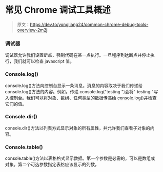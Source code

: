 # 常见 Chrome 调试工具概述

> 原文：<https://dev.to/yongliang24/common-chrome-debug-tools-overview-2m2j>

### 调试器

调试器允许我们设置断点，强制代码在某一点执行。一旦程序到达断点并停止执行，我们就可以检查 javascript 值。

### Console.log()

console.log()方法向控制台显示一条消息。消息的内容取决于我们传递给 console.log()方法的内容。例如，传递 console.log("testing ")会将" testing "写入控制台。我们可以将对象、数组、任何类型的数据传递给 console.log()并检查它们的值。

### Console.dir()

console.dir()方法以列表方式显示对象的所有属性，并允许我们查看子对象的内容。

### Console.table()

console.table()方法以表格格式显示数据。第一个参数是必需的，可以是数组或对象。第二个可选参数指定表格应该显示的列数。